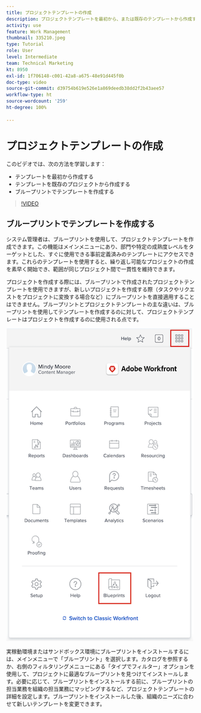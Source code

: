 ```yaml
---
title: プロジェクトテンプレートの作成
description: プロジェクトテンプレートを最初から、または既存のテンプレートから作成する方法を説明します。
activity: use
feature: Work Management
thumbnail: 335210.jpeg
type: Tutorial
role: User
level: Intermediate
team: Technical Marketing
kt: 8950
exl-id: 1f706148-c001-42a8-a675-48e91d445f0b
doc-type: video
source-git-commit: d39754b619e526e1a869deedb38dd2f2b43aee57
workflow-type: ht
source-wordcount: '259'
ht-degree: 100%

---
```


# プロジェクトテンプレートの作成

このビデオでは、次の方法を学習します：

* テンプレートを最初から作成する
* テンプレートを既存のプロジェクトから作成する
* ブループリントでテンプレートを作成する

>[!VIDEO](https://video.tv.adobe.com/v/335210/?quality=12)

## ブループリントでテンプレートを作成する

システム管理者は、ブループリントを使用して、プロジェクトテンプレートを作成できます。この機能はメインメニューにあり、部門や特定の成熟度レベルをターゲットとした、すぐに使用できる事前定義済みのテンプレートにアクセスできます。これらのテンプレートを使用すると、繰り返し可能なプロジェクトの作成を素早く開始でき、範囲が同じプロジェクト間で一貫性を維持できます。

プロジェクトを作成する際には、ブループリントで作成されたプロジェクトテンプレートを使用できますが、新しいプロジェクトを作成する際（タスクやリクエストをプロジェクトに変換する場合など）にブループリントを直接適用することはできません。ブループリントとプロジェクトテンプレートの主な違いは、ブループリントを使用してテンプレートを作成するのに対して、プロジェクトテンプレートはプロジェクトを作成するのに使用される点です。

![メインメニューのブループリント](assets/pt-blueprints-01.png)

実稼動環境またはサンドボックス環境にブループリントをインストールするには、メインメニューで「ブループリント」を選択します。カタログを参照するか、右側のフィルタリングメニューにある「タイプでフィルター」オプションを使用して、プロジェクトに最適なブループリントを見つけてインストールします。必要に応じて、ブループリントをインストールする前に、ブループリントの担当業務を組織の担当業務にマッピングするなど、プロジェクトテンプレートの詳細を設定します。ブループリントをインストールした後、組織のニーズに合わせて新しいテンプレートを変更できます。
